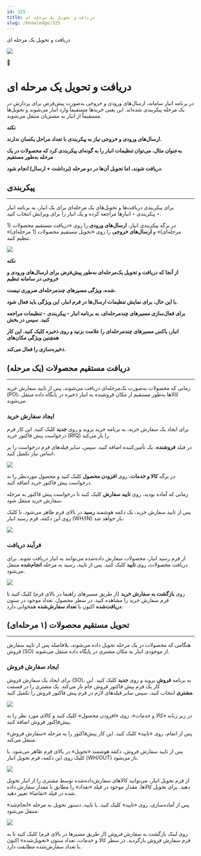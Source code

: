 ```yaml
---
id: 325
title: دریافت و تحویل یک مرحله ای
slug: /knowledge/325
---
```



 

دریافت و تحویل یک مرحله ای

 

![](https://odoofarsi.com/web/image/4273?access_token=758ed00a-51be-44b6-a98e-ee34230ae391)

📖

# دریافت و تحویل یک مرحله ای

در برنامه انبار سامانه، ارسال‌های ورودی و خروجی به‌صورت پیش‌فرض برای پردازش در یک مرحله پیکربندی شده‌اند. این یعنی خریدها مستقیماً وارد انبار می‌شوند و تحویل‌ها مستقیماً از انبار به مشتریان منتقل می‌شوند.

**نکته**

**ارسال‌های ورودی و خروجی نیاز به پیکربندی با تعداد مراحل یکسان ندارند.**

**به‌عنوان مثال، می‌توان تنظیمات انبار را به گونه‌ای پیکربندی کرد که محصولات در یک مرحله به‌طور مستقیم**

**دریافت شوند، اما تحویل آن‌ها در دو مرحله (برداشت + ارسال) انجام شود.**

## **پیکربندی**

---

برای پیکربندی دریافت‌ها و تحویل‌های یک مرحله‌ای برای یک انبار، به برنامه انبار ‣ پیکربندی ‣ انبارها مراجعه کرده و یک انبار را برای ویرایش انتخاب کنید.

در برگه پیکربندی انبار، **ارسال‌های ورودی** را روی «دریافت مستقیم محصولات (1 مرحله‌ای)» و **ارسال‌های خروجی** را روی «تحویل مستقیم محصولات (1 مرحله‌ای)» تنظیم کنید.

![](https://odoofarsi.com/web/image/6718-619f62fb/image.png?access_token=98fe1b6e-3e13-4575-b705-b0185868be8d)

**نکته**

**از آنجا که دریافت و تحویل یک‌مرحله‌ای به‌طور پیش‌فرض برای ارسال‌های ورودی و خروجی در سامانه تنظیم**

**شده، ویژگی مسیرهای چندمرحله‌ای ضروری نیست.**

**با این حال، برای نمایش تنظیمات ارسال‌ها در فرم انبار، این ویژگی باید فعال شود.**

**برای فعال‌سازی مسیرهای چندمرحله‌ای، به برنامه انبار ‣ پیکربندی ‣ تنظیمات مراجعه کنید. سپس در بخش**

**انبار، باکس مسیرهای چندمرحله‌ای را علامت بزنید و روی ذخیره کلیک کنید. این کار همچنین ویژگی مکان‌های**

**ذخیره‌سازی را فعال می‌کند.**

## **دریافت مستقیم محصولات (یک مرحله)**

---

زمانی که محصولات به‌صورت یک‌مرحله‌ای دریافت می‌شوند، پس از تایید سفارش خرید (PO)، کالاها به‌طور مستقیم از مکان فروشنده به انبار ذخیره در پایگاه داده منتقل می‌شوند.

### **ایجاد سفارش خرید**

برای ایجاد یک سفارش خرید، به برنامه خرید بروید و روی **جدید** کلیک کنید. این کار فرم درخواست پیش فاکتور خرید (RfQ) را باز می‌کند.

در فیلد **فروشنده**، یک تأمین‌کننده اضافه کنید. سپس، سایر فیلدهای فرم درخواست را بر اساس نیاز تکمیل کنید.

![](https://odoofarsi.com/web/image/6719-3aa3b758/image.png?access_token=3a23386b-1c8d-4034-bde2-37f57f552a3b)

در برگه **کالا و خدمات**، روی **افزودن محصول** کلیک کنید و محصول موردنظر را به درخواست پیش فاکتور خرید اضافه کنید.

زمانی که آماده بودید، روی **تایید سفارش** کلیک کنید تا درخواست پیش فاکتور به مرحله سفارش خرید منتقل شود.

پس از تایید سفارش خرید، یک دکمه هوشمند **رسید** در بالای فرم ظاهر می‌شود. با کلیک روی این دکمه، فرم رسید انبار (WH/IN) باز خواهد شد.

![](https://odoofarsi.com/web/image/6732-337e053e/Screen%20Shot%202024-10-27%20at%202.37.38%20PM.png?access_token=f90565ee-f82d-4119-ba9d-97b2f9b45306)

### **فرآیند دریافت**

از فرم رسید انبار، محصولات سفارش داده‌شده می‌توانند به انبار دریافت شوند. برای دریافت محصولات، روی **تایید** کلیک کنید. پس از تایید، رسید به مرحله **انجام‌شده** منتقل می‌شود.

![](https://odoofarsi.com/web/image/6733-35ba9c7c/Screen%20Shot%202024-10-27%20at%202.40.18%20PM.png?access_token=013060a7-a882-44c2-bb2b-26384fbd19d3)

روی **بازگشت به سفارش خرید** (از طریق مسیرهای راهنما در بالای فرم) کلیک کنید تا فرم سفارش خرید را مشاهده کنید. در سطر محصول، تعداد موجود در ستون **دریافت‌شده** اکنون با **تعداد سفارش‌شده** همخوانی دارد.

## **تحویل مستقیم محصولات (۱ مرحله‌ای)**

---

هنگامی که محصولات در یک مرحله تحویل داده می‌شوند، بلافاصله پس از تایید سفارش فروش (SO) از موجودی انبار به مکان مشتری در پایگاه داده منتقل می‌شوند.

### **ایجاد سفارش فروش**

برای ایجاد یک سفارش فروش (SO)، به برنامه **فروش** بروید و روی **جدید** کلیک کنید. این کار یک فرم پیش فاکتور فروش خام باز می‌کند. یک مشتری را در قسمت **مشتری** انتخاب کنید، سپس سایر فیلدهای لازم در فرم پیش فاکتور فروش را تکمیل کنید.

![](https://odoofarsi.com/web/image/6736-4e9f3c46/image.png?access_token=b4acc3f6-1e65-4986-8aa8-9ba07857740a)

در زیر زبانه «کالا و خدمات»، روی «افزودن محصول» کلیک کنید و کالای مورد نظر را به پیش‌فاکتور فروش اضافه کنید.

پس از اتمام، روی «تایید» کلیک کنید. این کار پیش‌فاکتور را به مرحله «سفارش فروش» منتقل می‌کند.

پس از تایید سفارش فروش، دکمه هوشمند «تحویل» در بالای فرم ظاهر می‌شود. با کلیک روی این دکمه، فرم تحویل انبار (WH/OUT) باز می‌شود.

![](https://odoofarsi.com/web/image/6737-c00378be/Screen%20Shot%202024-10-27%20at%203.15.01%20PM.png?access_token=836ffaae-23f1-4ad2-8e9e-490b06f5aa31)

از فرم تحویل انبار، می‌توانید کالاهای سفارش‌داده‌شده توسط مشتری را از انبار تحویل دهید. برای تحویل کالاها، مقدار موجود در فیلد «تعداد» را مطابق با مقدار سفارش‌ داده شده در فیلد «تقاضا» تغییر دهید.

پس از آماده‌سازی، روی «تایید» کلیک کنید. با تایید، دستور تحویل به مرحله «انجام‌شد» منتقل می‌شود.

![](https://odoofarsi.com/web/image/6739-b98abf76/image.png?access_token=8a34d0f3-af99-400a-be72-6359c78bda9b)

روی لینک بازگشت به *سفارش فروش* (از طریق مسیرها در بالای فرم) کلیک کنید تا به فرم سفارش فروش بازگردید. در سطر کالا و خدمات، تعداد ستون «تحویل‌شده» اکنون با تعداد سفارش‌شده مطابقت دارد.